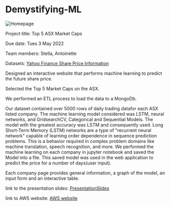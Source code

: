 # Demystifying-ML

![Homepage]('./shares/static/data/images/homepage.png")

Project title: Top 5 ASX Market Caps

Due date: Tues 3 May 2022

Team members:
Stella, Antoinette  

Datasets:
[Yahoo Finance Share Price Information]('./shares/static/data")

Designed an interactive website that performs machine learning to predict the future share price.

Selected the Top 5 Market Caps on the ASX.

We performed an ETL process to load the data to a MongoDb.

Our dataset contained over 5000 rows of daily trading datafor each ASX listed company. The machine learning model considered was LSTM, neural networks, and GridsearchCV, Categorical and Sequential Models. The model with the greatest accuracy was LSTM and consequently used. Long Short-Term Memory (LSTM) networks are a type of "recurrent neural network" capable of learning order dependence in sequence prediction problems. This is a behavior required in complex problem domains like machine translation, speech recognition, and more. We performed the machine learning on each company in jupyter notebook and saved the Model into a file. This saved model was used in the web application to predict the price for a number of days(user input). 

Each company page provides general information, a graph of the model, an input form and an interactive table. 

link to the presentation slides:
[PresentationSlides](https://docs.google.com/presentation/d/1zFAu_i_pfhHLMyPYkR6oLFKJ_95ANjQLXZkapC0a81c/edit#slide=id.g12750386a60_0_0)

link to AWS website: 
[AWS website]('http://ec2-54-79-61-102.ap-southeast-2.compute.amazonaws.com:5000")

